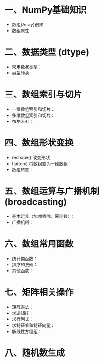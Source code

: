 
# 一、NumPy基础知识
* 数组(Array)创建
* 数组属性

# 二、数据类型 (dtype)
*	常用数据类型：
*	类型转换：

# 三、数组索引与切片
*	一维数组索引和切片：
*	多维数组索引和切片：
*	布尔索引：

# 四、数组形状变换
*	reshape() 改变形状：
*	flatten() 将数组变为一维数组：
*	数组转置：

# 五、数组运算与广播机制 (broadcasting)
*	基本运算（加减乘除、幂运算）：
*	广播机制：

# 六、数组常用函数
*	统计类函数：
*	排序和搜索：
*	其他函数：

# 七、矩阵相关操作
*	矩阵乘法：
*	求逆矩阵：
*	求行列式：
*	求特征值和特征向量：
*	解线性方程组：

# 八、随机数生成


